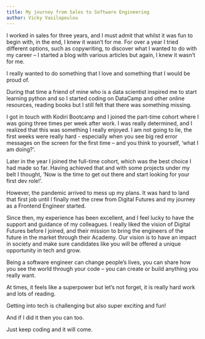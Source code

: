 ```yaml
---
title: My journey from Sales to Software Engineering
author: Vicky Vasilopoulou
---
```


I worked in sales for three years, and I must admit that whilst it was fun to begin with, in the end, I knew it wasn’t for me. For over a year I tried different options, such as copywriting, to discover what I wanted to do with my career – I started a blog with various articles but again, I knew it wasn’t for me.

I really wanted to do something that I love and something that I would be proud of.

During that time a friend of mine who is a data scientist inspired me to start learning python and so I started coding on DataCamp and other online resources, reading books but I still felt that there was something missing.

I got in touch with Kodiri Bootcamp and I joined the part-time cohort where I was going three times per week after work. I was really determined, and I realized that this was something I really enjoyed. I am not going to lie, the first weeks were really hard - especially when you see big red error messages on the screen for the first time – and you think to yourself, ‘what I am doing?’.

Later in the year I joined the full-time cohort, which was the best choice I had made so far. Having achieved that and with some projects under my belt I thought, ‘Now is the time to get out there and start looking for your first dev role!’.

However, the pandemic arrived to mess up my plans. It was hard to land that first job until I finally met the crew from Digital Futures and my journey as a Frontend Engineer started.

Since then, my experience has been excellent, and I feel lucky to have the support and guidance of my colleagues. I really liked the vision of Digital Futures before I joined, and their mission to bring the engineers of the future in the market through their Academy. Our vision is to have an impact in society and make sure candidates like you will be offered a unique opportunity in tech and grow.

Being a software engineer can change people’s lives, you can share how you see the world through your code – you can create or build anything you really want.

At times, it feels like a superpower but let’s not forget, it is really hard work and lots of reading.

Getting into tech is challenging but also super exciting and fun!

And if I did it then you can too.

Just keep coding and it will come.
